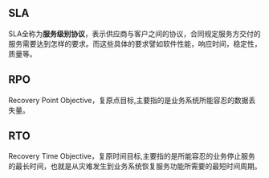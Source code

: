## SLA

SLA全称为**服务级别协议**，表示供应商与客户之间的协议，合同规定服务方交付的服务需要达到怎样的要求。而这些具体的要求譬如软件性能，响应时间，稳定性，质量等。



## **RPO**

Recovery Point Objective，复原点目标,主要指的是业务系统所能容忍的数据丢失量。

## **RTO**

Recovery Time Objective，复原时间目标,主要指的是所能容忍的业务停止服务的最长时间，也就是从灾难发生到业务系统恢复服务功能所需要的最短时间周期。
